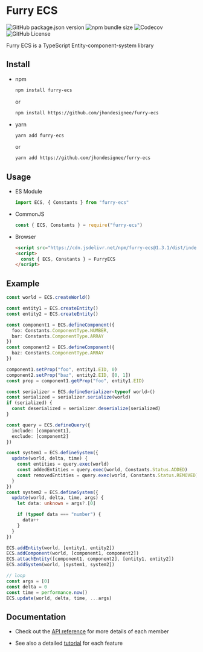 # Furry ECS

![GitHub package.json version](https://img.shields.io/github/package-json/v/jhondesignee/furry-ecs)
![npm bundle size](https://img.shields.io/bundlephobia/minzip/furry-ecs)
![Codecov](https://img.shields.io/codecov/c/github/jhondesignee/furry-ecs)
![GitHub License](https://img.shields.io/github/license/jhondesignee/furry-ecs)

Furry ECS is a TypeScript Entity-component-system library

## Install

- npm

  ```bash
  npm install furry-ecs
  ```

  or

  ```bash
  npm install https://github.com/jhondesignee/furry-ecs
  ```

- yarn

  ```bash
  yarn add furry-ecs
  ```

  or

  ```bash
  yarn add https://github.com/jhondesignee/furry-ecs
  ```

## Usage

- ES Module

  ```typescript
  import ECS, { Constants } from "furry-ecs"
  ```

- CommonJS

  ```javascript
  const { ECS, Constants } = require("furry-ecs")
  ```

- Browser

  ```html
  <script src="https://cdn.jsdelivr.net/npm/furry-ecs@1.3.1/dist/index.min.js"></script>
  <script>
    const { ECS, Constants } = FurryECS
  </script>
  ```

## Example

```typescript
const world = ECS.createWorld()

const entity1 = ECS.createEntity()
const entity2 = ECS.createEntity()

const component1 = ECS.defineComponent({
  foo: Constants.ComponentType.NUMBER,
  bar: Constants.ComponentType.ARRAY
})
const component2 = ECS.defineComponent({
  baz: Constants.ComponentType.ARRAY
})

component1.setProp("foo", entity1.EID, 0)
component2.setProp("baz", entity2.EID, [0, 1])
const prop = component1.getProp("foo", entity1.EID)

const serializer = ECS.defineSerializer<typeof world>()
const serialized = serializer.serialize(world)
if (serialized) {
  const deserialized = serializer.deserialize(serialized)
}

const query = ECS.defineQuery({
  include: [component1],
  exclude: [component2]
})

const system1 = ECS.defineSystem({
  update(world, delta, time) {
    const entities = query.exec(world)
    const addedEntities = query.exec(world, Constants.Status.ADDED)
    const removedEntities = query.exec(world, Constants.Status.REMOVED)
  }
})
const system2 = ECS.defineSystem({
  update(world, delta, time, args) {
    let data: unknown = args?.[0]

    if (typeof data === "number") {
      data++
    }
  }
})

ECS.addEntity(world, [entity1, entity2])
ECS.addComponent(world, [component1, component2])
ECS.attachEntity([component1, component2], [entity1, entity2])
ECS.addSystem(world, [system1, system2])

// loop
const args = [0]
const delta = 0
const time = performance.now()
ECS.update(world, delta, time, ...args)
```

## Documentation

- Check out the [API reference](docs/api.md) for more details of each member

- See also a detailed [tutorial](docs/tutorial.md) for each feature
